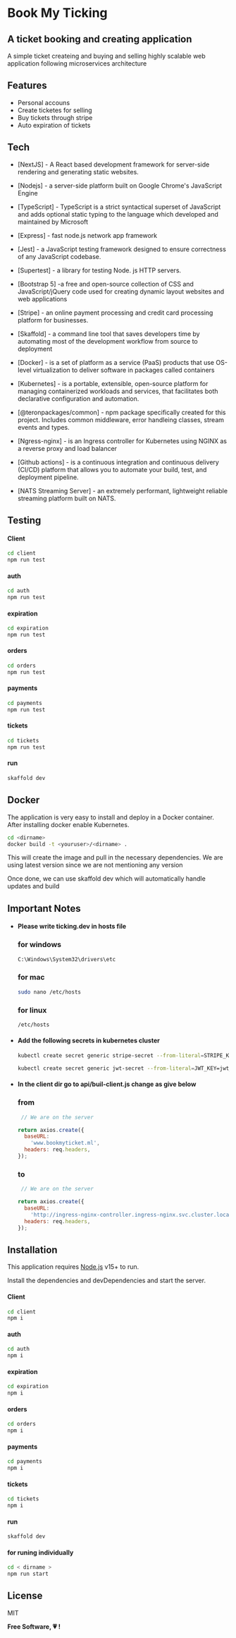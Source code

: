 # Book My Ticking
## A ticket booking and creating application 

A simple ticket createing and buying and selling highly scalable web application following 
microservices architecture

## Features

- Personal accouns 
- Create ticketes for selling 
- Buy tickets through stripe  
- Auto expiration of tickets 



## Tech

- [NextJS] - A React based development framework for server-side rendering and generating static   websites.

- [Nodejs] - a server-side platform built on Google Chrome's JavaScript Engine
- [TypeScript] - TypeScript is a strict syntactical superset of JavaScript and adds optional       static typing to the language which developed and maintained by Microsoft 

- [Express] - fast node.js network app framework

- [Jest] -  a JavaScript testing framework designed to ensure correctness of any JavaScript codebase.

- [Supertest] - a library for testing Node. js HTTP servers.

- [Bootstrap 5] -a free and open-source collection of CSS and JavaScript/jQuery      code used for creating dynamic layout websites and web applications

- [Stripe] - an online payment processing and credit card processing platform for businesses.

- [Skaffold] - a command line tool that saves developers time by automating most of the development workflow from source to deployment 

- [Docker] - is a set of platform as a service (PaaS) products that use OS-level virtualization to deliver software in packages called containers
 
- [Kubernetes] - is a portable, extensible, open-source platform for managing containerized workloads and services, that facilitates both declarative configuration and automation.

- [@teronpackages/common] -  npm package specifically created for this project. Includes common middleware, error handleing classes, stream events  and types.

- [Ngress-nginx] - is an Ingress controller for Kubernetes using NGINX as a reverse proxy and load balancer

- [Github actions] - is a continuous integration and continuous delivery (CI/CD) platform that allows you to automate your build, test, and deployment pipeline.

- [NATS Streaming Server] - an extremely performant, lightweight reliable streaming platform built on NATS.




## Testing

#### Client 
```sh
cd client
npm run test
```
#### auth
```sh
cd auth
npm run test
```
#### expiration
```sh
cd expiration
npm run test
```
#### orders 
```sh
cd orders
npm run test
```
#### payments 
```sh
cd payments 
npm run test
```
#### tickets 
```sh
cd tickets
npm run test
```
#### run
```sh
skaffold dev
```


## Docker

The application is very easy to install and deploy in a Docker container.
After installing docker enable Kubernetes.

```sh
cd <dirname>
docker build -t <youruser>/<dirname> .
```

This will create the <dirname> image and pull in the necessary dependencies.
We are using latest version since we are not mentioning any version

Once done, we can use skaffold dev which will automatically handle updates and build 
## Important Notes 

-   #### Please write ticking.dev in hosts file 
    ### for windows
    ```sh
    C:\Windows\System32\drivers\etc
    ```
    ### for mac
    ```sh
    sudo nano /etc/hosts
    ```
    
    ### for linux
    ```sh
    /etc/hosts
    ```

-   #### Add the following secrets in kubernetes cluster
    ```bash
    kubectl create secret generic stripe-secret --from-literal=STRIPE_KEY=stripe_api_key 
    ```
    ```sh
    kubectl create secret generic jwt-secret --from-literal=JWT_KEY=jwt_secret 
    ```
    
-   #### In the client dir go to api/buil-client.js change as give below 
    ### from
    ```javascript
     // We are on the server

    return axios.create({
      baseURL:
        'www.bookmyticket.ml',
      headers: req.headers,
    });
    ```
    ### to
    ```javascript
     // We are on the server

    return axios.create({
      baseURL:
        'http://ingress-nginx-controller.ingress-nginx.svc.cluster.local',
      headers: req.headers,
    });
    ```
    
## Installation

This application requires [Node.js](https://nodejs.org/) v15+ to run.

Install the dependencies and devDependencies and start the server.

#### Client 
```sh
cd client
npm i
```
#### auth
```sh
cd auth
npm i
```
#### expiration
```sh
cd expiration
npm i
```
#### orders 
```sh
cd orders
npm i
```
#### payments 
```sh
cd payments 
npm i
```
#### tickets 
```sh
cd tickets
npm i
```

#### run
```sh
skaffold dev
```

#### for runing individually
```sh
cd < dirname >
npm run start 
```


## License

MIT

**Free Software, 💗 !**

  
